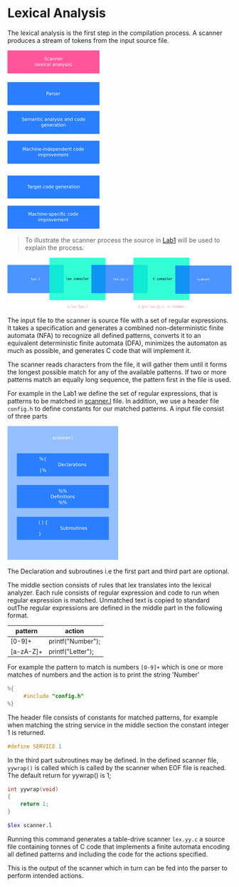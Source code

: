 # Lexical Analysis

The lexical analysis is the first step in the compilation process. A scanner produces a stream of tokens from the input source file.

![compiler](https://github.com/H4TIEL/CC_Projects/blob/main/Lab2/assets/compiler.png)

>To illustrate the scanner process the source in [Lab1](https://github.com/H4TIEL/CC_Projects/tree/main/Lab1) will be used to explain the process.

![lex](https://github.com/H4TIEL/CC_Projects/blob/main/Lab2/assets/lex.png)

The input file to the scanner is source file with a set of regular expressions. It takes a specification and generates a combined non-deterministic finite automata (NFA) to recognize all defined patterns, converts it to an equivalent deterministic finite automata (DFA), minimizes the automaton as much as possible, and generates C code that will implement it.

The scanner reads characters from the file, it will gather them until it forms the 
longest possible match for any of the available patterns. If two or more patterns match 
an equally long sequence, the pattern first in the file is used.

For example in the Lab1 we define the set of regular expressions, that is patterns to be matched in [scanner.l](https://github.com/H4TIEL/CC_Projects/blob/main/Lab1/scanner.l) file.
In addition, we use a header file `config.h` to define constants for our matched patterns.
A input file consist of three parts 

![scanner.l](https://github.com/H4TIEL/CC_Projects/blob/main/Lab2/assets/scanner.png)


The Declaration and subroutines i.e the first part and third part are optional.

The middle section consists of rules that lex translates into the lexical analyzer. Each rule consists of regular expression and code to run when regular expression is matched. 
Unmatched text is copied to standard outThe regular expressions are defined in the middle part in the following format.

| pattern   | action            |
|-----------|-------------------|
| [0-9]+    | printf("Number"); |
| [a-zA-Z]+ | printf("Letter"); |

For example the pattern to match is numbers `[0-9]+` which is one or more matches of numbers and the action is to print the string 'Number'

```c
%{
     #include "config.h"
%}
```

The header file consists of constants for matched patterns, for example when matching the string service in the middle section the constant integer 1 is returned.
```c
#define SERVICE 1
```
In the third part subroutines may be defined. In the defined scanner file, `yywrap()` is called which is called by the scanner when EOF file is reached.  The default return for yywrap() is 1;
```c
int yywrap(void)
{
	return 1;
}
```
```bash
$lex scanner.l
```
Running this command generates a table-drive scanner `lex.yy.c`  a source file containing tonnes of C 
code that implements a finite automata encoding all defined patterns and including the code for the actions specified. 

This is the output of the scanner which in turn can be fed into the parser to perform intended actions.
